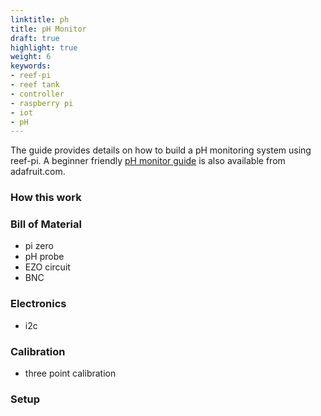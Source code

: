 ```yaml
---
linktitle: ph
title: pH Monitor
draft: true
highlight: true
weight: 6
keywords:
- reef-pi
- reef tank
- controller
- raspberry pi
- iot
- pH
---
```


The guide provides details on how to build a pH monitoring system using reef-pi. A beginner friendly [pH monitor guide](https://learn.adafruit.com/reef-pi-guide-7-ph-monitoring) is also available from adafruit.com.

### How this work

### Bill of Material

- pi zero
- pH probe
- EZO circuit
- BNC 


### Electronics

- i2c

### Calibration

- three point calibration

### Setup
